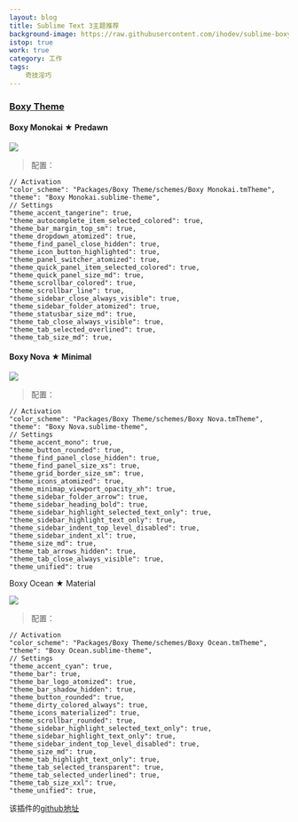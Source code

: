 ```yaml
---
layout: blog
title: Sublime Text 3主题推荐
background-image: https://raw.githubusercontent.com/ihodev/sublime-boxy-assets/master/assets/readme/3.6.0/skins/ocean.png
istop: true
work: true
category: 工作
tags: 
    奇技淫巧
---
```


### [Boxy Theme](https://packagecontrol.io/packages/Boxy%20Theme)

#### Boxy Monokai ★ Predawn
![](https://packagecontrol.io/readmes/img/d919e2abe2419082462893f4812b13edbb818d1b.png)

> 配置：

```
// Activation
"color_scheme": "Packages/Boxy Theme/schemes/Boxy Monokai.tmTheme",
"theme": "Boxy Monokai.sublime-theme",
// Settings
"theme_accent_tangerine": true,
"theme_autocomplete_item_selected_colored": true,
"theme_bar_margin_top_sm": true,
"theme_dropdown_atomized": true,
"theme_find_panel_close_hidden": true,
"theme_icon_button_highlighted": true,
"theme_panel_switcher_atomized": true,
"theme_quick_panel_item_selected_colored": true,
"theme_quick_panel_size_md": true,
"theme_scrollbar_colored": true,
"theme_scrollbar_line": true,
"theme_sidebar_close_always_visible": true,
"theme_sidebar_folder_atomized": true,
"theme_statusbar_size_md": true,
"theme_tab_close_always_visible": true,
"theme_tab_selected_overlined": true,
"theme_tab_size_md": true,

```
#### Boxy Nova ★ Minimal

![](https://packagecontrol.io/readmes/img/edaefd68ff16eba3313634ba0d04a7c5835c308a.png)

> 配置：

```
// Activation
"color_scheme": "Packages/Boxy Theme/schemes/Boxy Nova.tmTheme",
"theme": "Boxy Nova.sublime-theme",
// Settings
"theme_accent_mono": true,
"theme_button_rounded": true,
"theme_find_panel_close_hidden": true,
"theme_find_panel_size_xs": true,
"theme_grid_border_size_sm": true,
"theme_icons_atomized": true,
"theme_minimap_viewport_opacity_xh": true,
"theme_sidebar_folder_arrow": true,
"theme_sidebar_heading_bold": true,
"theme_sidebar_highlight_selected_text_only": true,
"theme_sidebar_highlight_text_only": true,
"theme_sidebar_indent_top_level_disabled": true,
"theme_sidebar_indent_xl": true,
"theme_size_md": true,
"theme_tab_arrows_hidden": true,
"theme_tab_close_always_visible": true,
"theme_unified": true

```
Boxy Ocean ★ Material

![](https://raw.githubusercontent.com/ihodev/sublime-boxy-assets/master/assets/readme/3.6.0/skins/ocean.png)

> 配置：

```
// Activation
"color_scheme": "Packages/Boxy Theme/schemes/Boxy Ocean.tmTheme",
"theme": "Boxy Ocean.sublime-theme",
// Settings
"theme_accent_cyan": true,
"theme_bar": true,
"theme_bar_logo_atomized": true,
"theme_bar_shadow_hidden": true,
"theme_button_rounded": true,
"theme_dirty_colored_always": true,
"theme_icons_materialized": true,
"theme_scrollbar_rounded": true,
"theme_sidebar_highlight_selected_text_only": true,
"theme_sidebar_highlight_text_only": true,
"theme_sidebar_indent_top_level_disabled": true,
"theme_size_md": true,
"theme_tab_highlight_text_only": true,
"theme_tab_selected_transparent": true,
"theme_tab_selected_underlined": true,
"theme_tab_size_xxl": true,
"theme_unified": true,

```

该插件的[github地址](https://github.com/ihodev/sublime-boxy)

